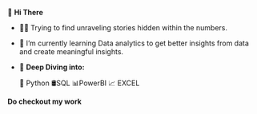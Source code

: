  👋 **Hi There**
- 🕵🏻 Trying to find unraveling stories hidden within the numbers.
- 🌱 I’m currently learning Data analytics to get better insights from data and create meaningful insights.
- 💞️ **Deep Diving into:**

  🐉 Python
  🛢SQL
  📊PowerBI
  📈 EXCEL
  
**Do checkout my work**
<!---
Shubhanshi-chauhan/Shubhanshi-chauhan is a ✨ special ✨ repository because its `README.md` (this file) appears on your GitHub profile.
You can click the Preview link to take a look at your changes.
--->
